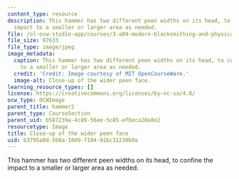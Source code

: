 ```yaml
---
content_type: resource
description: This hammer has two different peen widths on its head, to confine the
  impact to a smaller or larger area as needed.
file: /ol-ocw-studio-app/courses/3-a04-modern-blacksmithing-and-physical-metallurgy-fall-2008/b3795a8d5b8a10d9718491bc31230b9a_019.jpg
file_size: 97633
file_type: image/jpeg
image_metadata:
  caption: This hammer has two different peen widths on its head, to confine the impact
    to a smaller or larger area as needed.
  credit: 'Credit: Image courtesy of MIT OpenCourseWare.'
  image-alt: Close-up of the wider peen face.
learning_resource_types: []
license: https://creativecommons.org/licenses/by-nc-sa/4.0/
ocw_type: OCWImage
parent_title: hammer2
parent_type: CourseSection
parent_uid: b587239a-4c89-56ee-5c85-efbeca28e8e2
resourcetype: Image
title: Close-up of the wider peen face
uid: b3795a8d-5b8a-10d9-7184-91bc31230b9a
---
```

This hammer has two different peen widths on its head, to confine the impact to a smaller or larger area as needed.
